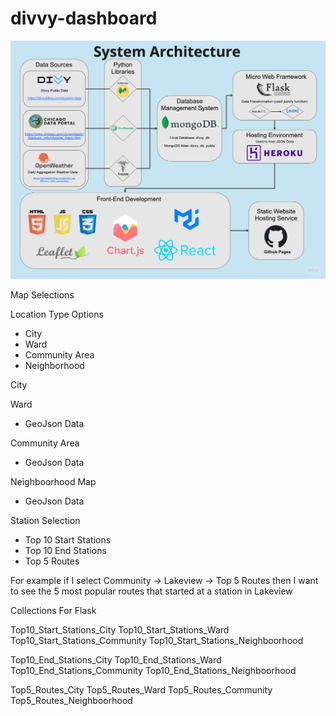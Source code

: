 # divvy-dashboard

![Alt text](images/system_architecture.jpg)


Map Selections

Location Type Options
- City
- Ward
- Community Area
- Neighborhood

City 


Ward 
- GeoJson Data

Community Area
- GeoJson Data

Neighboorhood Map
- GeoJson Data

Station Selection
- Top 10 Start Stations
- Top 10 End Stations
- Top 5 Routes


For example if I select Community -> Lakeview -> Top 5 Routes then I want to see the 5 most popular routes that started at a station in Lakeview

Collections For Flask

Top10_Start_Stations_City
Top10_Start_Stations_Ward
Top10_Start_Stations_Community
Top10_Start_Stations_Neighboorhood

Top10_End_Stations_City
Top10_End_Stations_Ward
Top10_End_Stations_Community
Top10_End_Stations_Neighboorhood

Top5_Routes_City
Top5_Routes_Ward
Top5_Routes_Community
Top5_Routes_Neighboorhood

